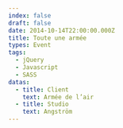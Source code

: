 ```yaml
---
index: false
draft: false
date: 2014-10-14T22:00:00.000Z
title: Toute une armée
types: Event
tags:
  - jQuery
  - Javascript
  - SASS
datas:
  - title: Client
    text: Armée de l’air
  - title: Studio
    text: Angström
---
```

